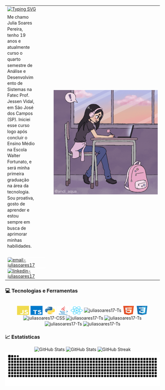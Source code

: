<!-- Seção principal: GIF à direita, texto + badges à esquerda -->
<table align="center" style="width:100%; max-width:800px;">
  <tr>
    <!-- Coluna de texto + badges -->
    <td style="vertical-align: top; padding-right: 1rem; width:30%;">
      <!-- Typing SVG -->
      <a href="https://git.io/typing-svg"><img src="https://readme-typing-svg.herokuapp.com?font=Fira+Code&weight=600&size=28&pause=1000&color=FF6E96&width=500&height=60&lines=Ol%C3%A1%2C+sou+Julia+Pereira!%F0%9F%91%8B" alt="Typing SVG" /></a>
  <!-- Texto resumido -->
  <div style="margin-top: 0.5rem; line-height:1.4; font-size:14px; width: 70%;">
        Me chamo Julia Soares Pereira, tenho 19 anos e atualmente curso o quarto semestre de Análise e Desenvolvimento de Sistemas na Fatec Prof. Jessen Vidal, em São José dos Campos (SP). Iniciei esse curso logo após concluir o Ensino Médio na Escola Walter Fortunato, e será minha primeira graduação na área da tecnologia. Sou proativa, gosto de aprender e estou sempre em busca de aprimorar minhas habilidades.
      </div>
      <br>

  <!-- Badges -->
  <div style="margin-top:0.5rem;">
        <a href="mailto:juliapereira1448@gmail.com" style="margin-right:0.4rem;" target="_blank">
          <img alt="email-juliasoares17" style="border-radius: 0.3rem; border: solid white 0.1rem;" src="https://img.shields.io/badge/✉️%20Email-282A36?style=for-the-badge&logo=microsoft-outlook&logoColor=F26B9C"/>
        </a>
        <a href="https://www.linkedin.com/in/julia-soares-pereira-9ab79830b" target="_blank">
          <img alt="linkedin-juliasoares17" style="border-radius: 0.3rem; border: solid white 0.1rem;" src="https://img.shields.io/badge/🔗%20LinkedIn-282A36?style=for-the-badge&logo=linkedin&logoColor=F26B9C"/>
        </a>
      </div>
    </td>

  <!-- Coluna do GIF -->
  <td style="vertical-align: middle; text-align: center; width:70%;">
      <img src="assets/gif_github.gif" alt="gif-juliasoares17" style="width:100%;"/>
    </td>
  </tr>
</table>


<!-- Linguagens e ferramentas -->
### 💻 Tecnologias e Ferramentas
<div style="display: inline-block; text-align: center; margin-top: 1rem;">
  <img align="center" alt="juliasoares17-Js" height="30" width="40" src="https://raw.githubusercontent.com/devicons/devicon/master/icons/javascript/javascript-plain.svg">
  <img align="center" alt="juliasoares17-Ts" height="30" width="40" src="https://raw.githubusercontent.com/devicons/devicon/master/icons/typescript/typescript-plain.svg">
  <img align="center" alt="juliasoares17-Python" height="30" width="40" src="https://raw.githubusercontent.com/devicons/devicon/master/icons/python/python-original.svg">
  <img align="center" alt="juliasoares17-Python" height="30" width="40" src="https://raw.githubusercontent.com/devicons/devicon/master/icons/java/java-original.svg">
  <img align="center" alt="juliasoares17-React" height="30" width="40" src="https://raw.githubusercontent.com/devicons/devicon/master/icons/react/react-original.svg">
  <img align="center" alt="juliasoares17-Ts" height="30" width="40" src="https://cdn.jsdelivr.net/gh/devicons/devicon@latest/icons/mysql/mysql-original.svg">
  <img align="center" alt="juliasoares17-HTML" height="30" width="40" src="https://raw.githubusercontent.com/devicons/devicon/master/icons/html5/html5-original.svg">
  <img align="center" alt="juliasoares17-CSS" height="30" width="40" src="https://raw.githubusercontent.com/devicons/devicon/master/icons/css3/css3-original.svg">
  <img align="center" alt="juliasoares17-CSS" height="30" width="40" src="https://cdn.jsdelivr.net/gh/devicons/devicon@latest/icons/tailwindcss/tailwindcss-original.svg">
  <img align="center" alt="juliasoares17-Ts" height="30" width="40" src="https://cdn.jsdelivr.net/gh/devicons/devicon@latest/icons/wordpress/wordpress-plain.svg">
  <img align="center" alt="juliasoares17-Ts" height="30" width="40" src="https://cdn.jsdelivr.net/gh/devicons/devicon@latest/icons/figma/figma-original.svg">
  <img align="center" alt="juliasoares17-Ts" height="30" width="40" src="https://cdn.jsdelivr.net/gh/devicons/devicon@latest/icons/vscode/vscode-original.svg">
  <img align="center" alt="juliasoares17-Ts" height="30" width="40" src="https://cdn.jsdelivr.net/gh/devicons/devicon@latest/icons/jira/jira-original.svg">
  
</div>

<!-- Estatísticas -->
### 📈 Estatísticas
<div align="center" style="margin-top:1rem;">
      <img 
        alt="GitHub Stats" 
        height="200" 
        src="https://github-readme-stats.vercel.app/api?username=juliasoares17&show_icons=truecount_private=true&rank_icon=github&theme=dracula&include_all_commits=true&locale=pt-br" 
      />
      <img  
        alt="GitHub Stats" 
        height="200" 
        src="https://github-readme-stats.vercel.app/api/top-langs/?username=juliasoares17&theme=dracula&layout=compact&custom_title=Tecnologias&langs_count=9" 
      />
        <img 
          alt="GitHub Streak" 
          height="200" 
          src="https://github-readme-streak-stats.herokuapp.com?user=juliasoares17&theme=dracula&locale=pt_BR&card_width=250&hide_current_streak=true&hide_longest_streak=true" 
        />
    </div>


<picture align="center">
  <source media="(prefers-color-scheme: dark)" srcset="https://raw.githubusercontent.com/juliasoares17/juliasoares17/output/github-contribution-grid-snake-dark.svg">
  <source media="(prefers-color-scheme: light)" srcset="https://raw.githubusercontent.com/juliasoares17/juliasoares17/output/github-contribution-grid-snake-dark.svg">
  <img align="center" alt="github contribution grid snake animation" src="https://raw.githubusercontent.com/juliasoares17/juliasoares17/output/github-contribution-grid-snake.svg">
</picture>




<!--
**juliasoares17/juliasoares17** is a ✨ _special_ ✨ repository because its `README.md` (this file) appears on your GitHub profile.

Here are some ideas to get you started:

- 🔭 I’m currently working on ...
- 🌱 I’m currently learning ...
- 👯 I’m looking to collaborate on ...
- 🤔 I’m looking for help with ...
- 💬 Ask me about ...
- 📫 How to reach me: ...
- 😄 Pronouns: ...
- ⚡ Fun fact: ...
-->

